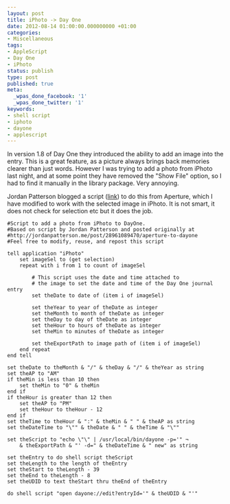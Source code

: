 ```yaml
---
layout: post
title: iPhoto -> Day One
date: 2012-08-14 01:00:00.000000000 +01:00
categories: 
- Miscellaneous
tags:
- AppleScript
- Day One
- iPhoto
status: publish
type: post
published: true
meta:
  _wpas_done_facebook: '1'
  _wpas_done_twitter: '1'
keywords:
- shell script
- iphoto
- dayone
- applescript
---
```

In version 1.8 of Day One they introduced the ability to add an image into the entry. This is a great feature, as a picture always brings back memories clearer than just words. However I was trying to add a photo from iPhoto last night, and at some point they have removed the "Show File" option, so I had to find it manually in the library package. Very annoying.

<!--more-->

Jordan Patterson blogged a script ([link](http://http://jordanpatterson.me/post/28961089470/aperture-to-dayone "aperture-to-dayone")) to do this from Aperture, which I have modified to work with the selected image in iPhoto. It is not smart, it does not check for selection etc but it does the job.

~~~ applescript
#Script to add a photo from iPhoto to DayOne. 
#Based on script by Jordan Patterson and posted originally at 
#http://jordanpatterson.me/post/28961089470/aperture-to-dayone
#Feel free to modify, reuse, and repost this script

tell application "iPhoto"
    set imageSel to (get selection)
	repeat with i from 1 to count of imageSel
		
	    # This script uses the date and time attached to 
    	# the image to set the date and time of the Day One journal entry
        set theDate to date of (item i of imageSel)
    		
    	set theYear to year of theDate as integer
        set theMonth to month of theDate as integer
    	set theDay to day of theDate as integer
	    set theHour to hours of theDate as integer
    	set theMin to minutes of theDate as integer
		    
    	set theExportPath to image path of (item i of imageSel)
    end repeat
end tell
    
set theDate to theMonth & "/" & theDay & "/" & theYear as string
set theAP to "AM"
if theMin is less than 10 then
    set theMin to "0" & theMin
end if
if theHour is greater than 12 then
    set theAP to "PM"
   	set theHour to theHour - 12
end if
set theTime to theHour & ":" & theMin & " " & theAP as string
set theDateTime to "\"" & theDate & " " & theTime & "\""

set theScript to "echo \"\" | /usr/local/bin/dayone -p='" ¬
    & theExportPath & "' -d=" & theDateTime & " new" as string

set theEntry to do shell script theScript
set theLength to the length of theEntry
set theStart to theLength - 39
set theEnd to theLength - 8
set theUDID to text theStart thru theEnd of theEntry
    
do shell script "open dayone://edit?entryId='" & theUDID & "'"
~~~
